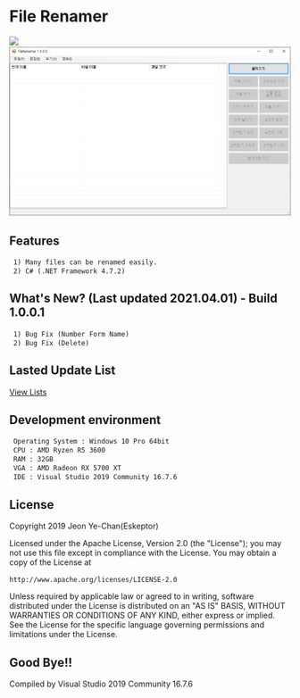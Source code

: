 # File Renamer
[![](https://img.shields.io/badge/license-Apache%202-blue.svg)](http://www.apache.org/licenses/LICENSE-2.0)
![homepage](./Preview/Shot1.PNG)
## Features
```
 1) Many files can be renamed easily.
 2) C# (.NET Framework 4.7.2)
```
## What's New? (Last updated 2021.04.01) - Build 1.0.0.1
```
 1) Bug Fix (Number Form Name)
 2) Bug Fix (Delete)
```
## Lasted Update List
[View Lists](./UPDATE.md)

## Development environment
```
 Operating System : Windows 10 Pro 64bit
 CPU : AMD Ryzen R5 3600
 RAM : 32GB
 VGA : AMD Radeon RX 5700 XT
 IDE : Visual Studio 2019 Community 16.7.6
```

## License
Copyright 2019 Jeon Ye-Chan(Eskeptor)

Licensed under the Apache License, Version 2.0 (the "License");
you may not use this file except in compliance with the License.
You may obtain a copy of the License at
```
http://www.apache.org/licenses/LICENSE-2.0
```
Unless required by applicable law or agreed to in writing, software
distributed under the License is distributed on an "AS IS" BASIS,
WITHOUT WARRANTIES OR CONDITIONS OF ANY KIND, either express or implied.
See the License for the specific language governing permissions and
limitations under the License.
## Good Bye!!
Compiled by Visual Studio 2019 Community 16.7.6